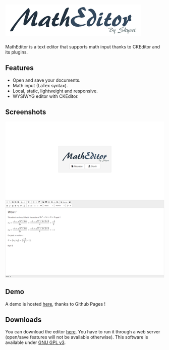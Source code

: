 # ![MathEditor](https://github.com/Skyost/MathEditor/blob/gh-pages/assets/readme/header.png)
MathEditor is a text editor that supports math input thanks to CKEditor and its plugins.

## Features
* Open and save your documents.
* Math input (LaTex syntax).
* Local, static, lightweight and responsive.
* WYSIWYG editor with CKEditor.

## Screenshots
![Screenshot 1](https://github.com/Skyost/MathEditor/blob/gh-pages/assets/readme/screenshot-1.png)
![Screenshot 2](https://github.com/Skyost/MathEditor/blob/gh-pages/assets/readme/screenshot-2.png)

## Demo
A demo is hosted [here](https://skyost.github.io/MathEditor/editor.html), thanks to Github Pages !

## Downloads
You can download the editor [here](https://github.com/Skyost/MathEditor/archive/gh-pages.zip). You have to run it through a web server (open/save features will not be available otherwise).
This software is available under [GNU GPL v3](http://www.gnu.org/licenses/gpl-3.0.html).